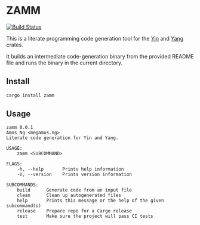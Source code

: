 # ZAMM

[![Build Status](https://travis-ci.com/amosjyng/zamm.svg?branch=main)](https://travis-ci.com/amosjyng/zamm)

This is a literate programming code generation tool for the [Yin](https://crates.io/crates/zamm_yin) and [Yang](https://crates.io/crates/zamm_yang) crates.

It builds an intermediate code-generation binary from the provided README file and runs the binary in the current directory.

## Install

```sh
cargo install zamm
```

## Usage

```text
zamm 0.0.1
Amos Ng <me@amos.ng>
Literate code generation for Yin and Yang.

USAGE:
    zamm <SUBCOMMAND>

FLAGS:
    -h, --help       Prints help information
    -V, --version    Prints version information

SUBCOMMANDS:
    build      Generate code from an input file
    clean      Clean up autogenerated files
    help       Prints this message or the help of the given subcommand(s)
    release    Prepare repo for a Cargo release
    test       Make sure the project will pass CI tests
```
